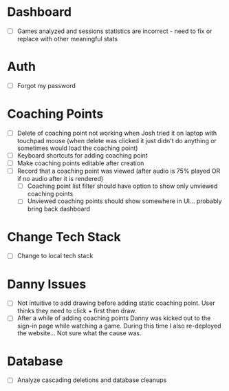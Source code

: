 # Dashboard
* [ ] Games analyzed and sessions statistics are incorrect - need to fix or replace with other meaningful stats

# Auth
* [ ] Forgot my password

# Coaching Points
* [ ] Delete of coaching point not working when Josh tried it on laptop with touchpad mouse (when delete was clicked it just didn't do anything or sometimes would load the coaching point)
* [ ] Keyboard shortcuts for adding coaching point
* [ ] Make coaching points editable after creation
* [ ] Record that a coaching point was viewed (after audio is 75% played OR if no audio after it is rendered)
    * [ ] Coaching point list filter should have option to show only unviewed coaching points
    * [ ] Unviewed coaching points should show somewhere in UI... probably bring back dashboard

# Change Tech Stack
* [ ] Change to local tech stack

# Danny Issues
* [ ] Not intuitive to add drawing before adding static coaching point. User thinks they need to click + first then draw.
* [ ] After a while of adding coaching points Danny was kicked out to the sign-in page while watching a game. During this time I also re-deployed the website... Not sure what the cause was.

# Database
* [ ] Analyze cascading deletions and database cleanups
